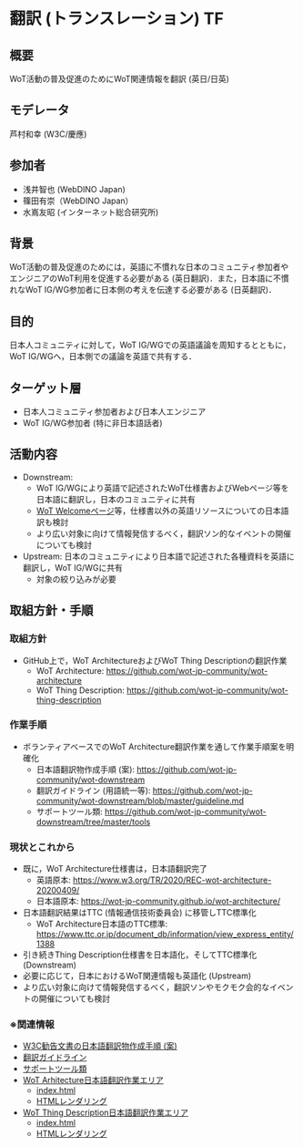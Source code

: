 # 翻訳 (トランスレーション) TF

## 概要
WoT活動の普及促進のためにWoT関連情報を翻訳 (英日/日英)

## モデレータ
芦村和幸 (W3C/慶應)

## 参加者
* 浅井智也 (WebDINO Japan)
* 篠田有崇（WebDINO Japan）
* 水嶌友昭 (インターネット総合研究所)

## 背景
WoT活動の普及促進のためには，英語に不慣れな日本のコミュニティ参加者やエンジニアのWoT利用を促進する必要がある (英日翻訳)．また，日本語に不慣れなWoT IG/WG参加者に日本側の考えを伝達する必要がある (日英翻訳)．

## 目的
日本人コミュニティに対して，WoT IG/WGでの英語議論を周知するとともに，WoT IG/WGへ，日本側での議論を英語で共有する．

## ターゲット層
* 日本人コミュニティ参加者および日本人エンジニア
* WoT IG/WG参加者 (特に非日本語話者)

## 活動内容
* Downstream:
  * WoT IG/WGにより英語で記述されたWoT仕様書およびWebページ等を日本語に翻訳し，日本のコミュニティに共有
  * [WoT Welcomeページ](https://www.w3.org/WoT/)等，仕様書以外の英語リソースについての日本語訳も検討
  * より広い対象に向けて情報発信するべく，翻訳ソン的なイベントの開催についても検討
* Upstream: 日本のコミュニティにより日本語で記述された各種資料を英語に翻訳し，WoT IG/WGに共有
  * 対象の絞り込みが必要

## 取組方針・手順
### 取組方針
* GitHub上で，WoT ArchitectureおよびWoT Thing Descriptionの翻訳作業
  * WoT Architecture: https://github.com/wot-jp-community/wot-architecture
  * WoT Thing Description: https://github.com/wot-jp-community/wot-thing-description

### 作業手順
* ボランティアベースでのWoT Architecture翻訳作業を通して作業手順案を明確化
  * 日本語翻訳物作成手順 (案): https://github.com/wot-jp-community/wot-downstream
  * 翻訳ガイドライン (用語統一等): https://github.com/wot-jp-community/wot-downstream/blob/master/guideline.md
  * サポートツール類: https://github.com/wot-jp-community/wot-downstream/tree/master/tools

### 現状とこれから
* 既に，WoT Architecture仕様書は，日本語翻訳完了
  * 英語原本: https://www.w3.org/TR/2020/REC-wot-architecture-20200409/
  * 日本語原本: https://wot-jp-community.github.io/wot-architecture/
* 日本語翻訳結果はTTC (情報通信技術委員会) に移管しTTC標準化
  * WoT Architecture日本語のTTC標準: https://www.ttc.or.jp/document_db/information/view_express_entity/1388
* 引き続きThing Description仕様書を日本語化，そしてTTC標準化 (Downstream)
* 必要に応じて，日本におけるWoT関連情報も英語化 (Upstream)
* より広い対象に向けて情報発信するべく，翻訳ソンやモクモク会的なイベントの開催についても検討


### ※関連情報
* [W3C勧告文書の日本語翻訳物作成手順 (案)](https://github.com/wot-jp-community/wot-downstream)
* [翻訳ガイドライン](https://github.com/wot-jp-community/wot-downstream/blob/master/guideline.md)
* [サポートツール類](https://github.com/wot-jp-community/wot-downstream/tree/master/tools)
* [WoT Arhitecture日本語翻訳作業エリア](https://github.com/wot-jp-community/wot-architecture)
    * [index.html](https://github.com/wot-jp-community/wot-architecture/blob/master/index.html)
    * [HTMLレンダリング](https://wot-jp-community.github.io/wot-architecture/index.html)
* [WoT Thing Description日本語翻訳作業エリア](https://github.com/wot-jp-community/wot-thing-description)
    * [index.html](https://github.com/wot-jp-community/wot-thing-description/blob/main/index.html)
    * [HTMLレンダリング](https://wot-jp-community.github.io/wot-thing-description/index.html) 
